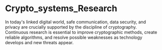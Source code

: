 # Crypto_systems_Research
In today's linked digital world, safe communication, data security, and privacy are crucially supported by the discipline of cryptography. Continuous research is essential to improve cryptographic methods, create reliable algorithms, and resolve possible weaknesses as technology develops and new threats appear.
